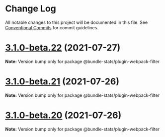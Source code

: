 # Change Log

All notable changes to this project will be documented in this file.
See [Conventional Commits](https://conventionalcommits.org) for commit guidelines.

# [3.1.0-beta.22](https://github.com/relative-ci/bundle-stats/compare/v3.0.1...v3.1.0-beta.22) (2021-07-27)

**Note:** Version bump only for package @bundle-stats/plugin-webpack-filter





# [3.1.0-beta.21](https://github.com/relative-ci/bundle-stats/compare/v3.1.0-beta.20...v3.1.0-beta.21) (2021-07-26)

**Note:** Version bump only for package @bundle-stats/plugin-webpack-filter





# [3.1.0-beta.20](https://github.com/relative-ci/bundle-stats/compare/v3.0.1...v3.1.0-beta.20) (2021-07-26)

**Note:** Version bump only for package @bundle-stats/plugin-webpack-filter
